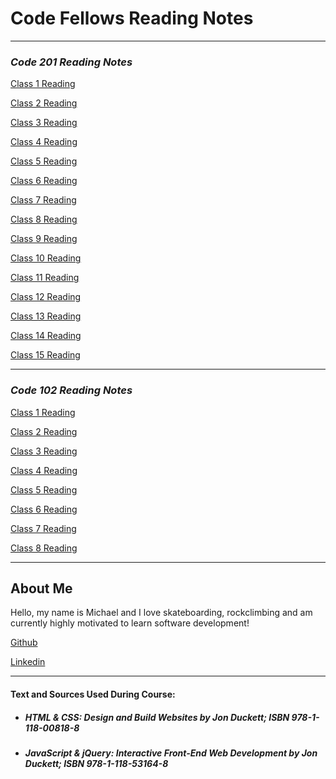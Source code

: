 # Code Fellows Reading Notes

___

### ___Code 201 Reading Notes___

[Class 1 Reading](class-01.md)

[Class 2 Reading](class-02.md)

[Class 3 Reading](class-03.md)

[Class 4 Reading]()

[Class 5 Reading]()

[Class 6 Reading]()

[Class 7 Reading]()

[Class 8 Reading]()

[Class 9 Reading]()

[Class 10 Reading]()

[Class 11 Reading]()

[Class 12 Reading]()

[Class 13 Reading]()

[Class 14 Reading]()

[Class 15 Reading]()

___

### ___Code 102 Reading Notes___

[Class 1 Reading](class1reading.md)

[Class 2 Reading](class2reading.md)

[Class 3 Reading](class3reading.md)

[Class 4 Reading](class4reading.md)

[Class 5 Reading](class5reading.md)

[Class 6 Reading](class6reading.md)

[Class 7 Reading](class7reading.md)

[Class 8 Reading](class8reading.md)

___

## About Me

Hello, my name is Michael and I love skateboarding, rockclimbing and am currently highly motivated to learn software development!

[Github](https://github.com/guerillaxgardener)

[Linkedin](https://www.linkedin.com/in/michaelmak3r/)

___

#### Text and Sources Used During Course:

* ##### HTML & CSS: Design and Build Websites by Jon Duckett; ISBN 978-1-118-00818-8

* ##### JavaScript & jQuery: Interactive Front-End Web Development by Jon Duckett; ISBN 978-1-118-53164-8